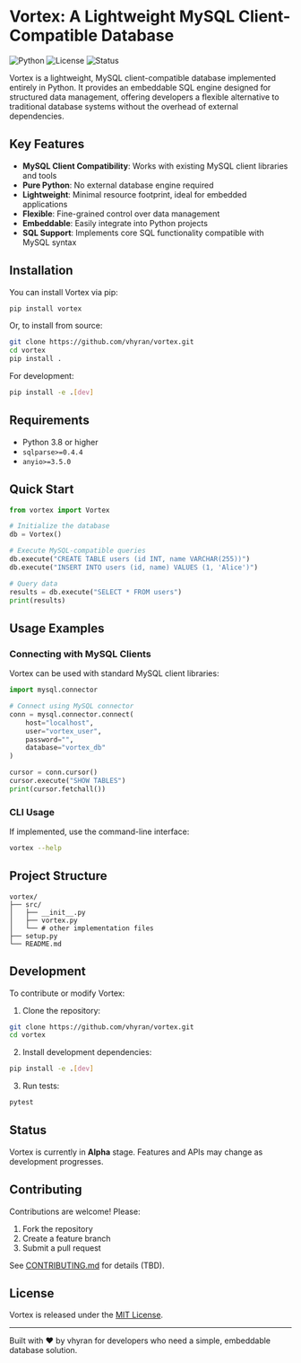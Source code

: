 # Vortex: A Lightweight MySQL Client-Compatible Database

![Python](https://img.shields.io/badge/Python-3.8+-blue.svg)
![License](https://img.shields.io/badge/License-MIT-green.svg)
![Status](https://img.shields.io/badge/Status-Alpha-yellow.svg)

Vortex is a lightweight, MySQL client-compatible database implemented entirely in Python. It provides an embeddable SQL engine designed for structured data management, offering developers a flexible alternative to traditional database systems without the overhead of external dependencies.

## Key Features

- **MySQL Client Compatibility**: Works with existing MySQL client libraries and tools
- **Pure Python**: No external database engine required
- **Lightweight**: Minimal resource footprint, ideal for embedded applications
- **Flexible**: Fine-grained control over data management
- **Embeddable**: Easily integrate into Python projects
- **SQL Support**: Implements core SQL functionality compatible with MySQL syntax

## Installation

You can install Vortex via pip:

```bash
pip install vortex
```

Or, to install from source:

```bash
git clone https://github.com/vhyran/vortex.git
cd vortex
pip install .
```

For development:
```bash
pip install -e .[dev]
```

## Requirements

- Python 3.8 or higher
- `sqlparse>=0.4.4`
- `anyio>=3.5.0`

## Quick Start

```python
from vortex import Vortex

# Initialize the database
db = Vortex()

# Execute MySQL-compatible queries
db.execute("CREATE TABLE users (id INT, name VARCHAR(255))")
db.execute("INSERT INTO users (id, name) VALUES (1, 'Alice')")

# Query data
results = db.execute("SELECT * FROM users")
print(results)
```

## Usage Examples

### Connecting with MySQL Clients
Vortex can be used with standard MySQL client libraries:

```python
import mysql.connector

# Connect using MySQL connector
conn = mysql.connector.connect(
    host="localhost",
    user="vortex_user",
    password="",
    database="vortex_db"
)

cursor = conn.cursor()
cursor.execute("SHOW TABLES")
print(cursor.fetchall())
```

### CLI Usage
If implemented, use the command-line interface:

```bash
vortex --help
```

## Project Structure

```
vortex/
├── src/
│   ├── __init__.py
│   ├── vortex.py
│   └── # other implementation files
├── setup.py
└── README.md
```

## Development

To contribute or modify Vortex:

1. Clone the repository:
```bash
git clone https://github.com/vhyran/vortex.git
cd vortex
```

2. Install development dependencies:
```bash
pip install -e .[dev]
```

3. Run tests:
```bash
pytest
```

## Status

Vortex is currently in **Alpha** stage. Features and APIs may change as development progresses.

## Contributing

Contributions are welcome! Please:
1. Fork the repository
2. Create a feature branch
3. Submit a pull request

See [CONTRIBUTING.md](CONTRIBUTING.md) for details (TBD).

## License

Vortex is released under the [MIT License](LICENSE).

---

Built with ❤️ by vhyran for developers who need a simple, embeddable database solution.
